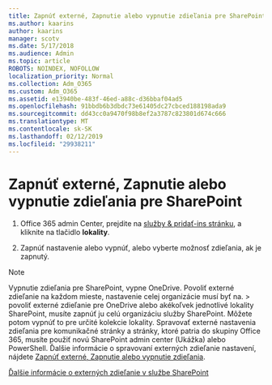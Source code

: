 ```yaml
---
title: Zapnúť externé, Zapnutie alebo vypnutie zdieľania pre SharePoint
ms.author: kaarins
author: kaarins
manager: scotv
ms.date: 5/17/2018
ms.audience: Admin
ms.topic: article
ROBOTS: NOINDEX, NOFOLLOW
localization_priority: Normal
ms.collection: Adm_O365
ms.custom: Adm_O365
ms.assetid: e13940be-483f-46ed-a88c-d36bbaf04ad5
ms.openlocfilehash: 91bbdb6b3dbdc73e61405dc27cbced188198ada9
ms.sourcegitcommit: dd43cc0a9470f98b8ef2a3787c823801d674c666
ms.translationtype: MT
ms.contentlocale: sk-SK
ms.lasthandoff: 02/12/2019
ms.locfileid: "29938211"
---
```

# <a name="turn-external-sharing-on-or-off-for-sharepoint"></a>Zapnúť externé, Zapnutie alebo vypnutie zdieľania pre SharePoint

1. Office 365 admin Center, prejdite na [služby &amp; pridať-ins stránku](https://portal.office.com/adminportal/home#/Settings/ServicesAndAddIns), a kliknite na tlačidlo **lokality**.
    
2. Zapnúť nastavenie alebo vypnúť, alebo vyberte možnosť zdieľania, ak je zapnutý.
    
> [!NOTE]
> Vypnutie zdieľania pre SharePoint, vypne OneDrive. Povoliť externé zdieľanie na každom mieste, nastavenie celej organizácie musí byť na. > povoliť externé zdieľanie pre OneDrive alebo akékoľvek jednotlivé lokality SharePoint, musíte zapnúť ju celú organizáciu služby SharePoint. Môžete potom vypnúť to pre určité kolekcie lokality. Spravovať externé nastavenia zdieľania pre komunikačné stránky a stránky, ktoré patria do skupiny Office 365, musíte použiť novú SharePoint admin center (Ukážka) alebo PowerShell. Ďalšie informácie o spravovaní externých zdieľanie nastavení, nájdete [Zapnúť externé, Zapnutie alebo vypnutie zdieľania](https://go.microsoft.com/fwlink/?linkid=866426). 
  
[Ďalšie informácie o externých zdieľanie v službe SharePoint](https://go.microsoft.com/fwlink/?linkid=734908)
  

